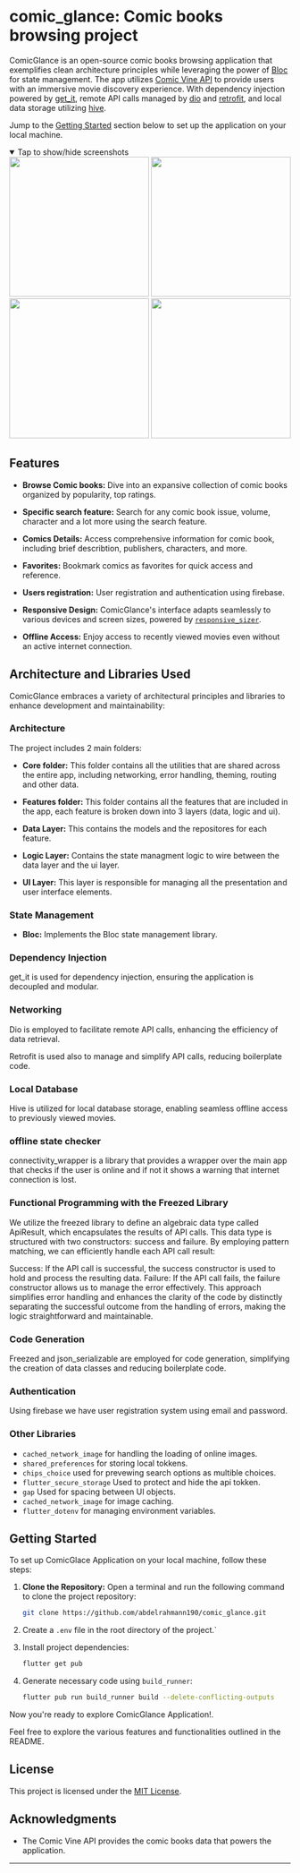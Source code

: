 # comic_glance: Comic books browsing project

ComicGlance is an open-source comic books browsing application that exemplifies clean architecture principles while leveraging the power of [Bloc](https://pub.dev/packages/flutter_bloc) for state management. The app utilizes [Comic Vine API](https://comicvine.gamespot.com/api/) to provide users with an immersive movie discovery experience. With dependency injection powered by [get_it](https://pub.dev/packages/get_it), remote API calls managed by [dio](https://pub.dev/packages/dio) and [retrofit](https://pub.dev/packages/retrofit), and local data storage utilizing [hive](https://pub.dev/packages/hive).

Jump to the [Getting Started](#getting-started) section below to set up the application on your local machine.

<details open>
<summary>Tap to show/hide screenshots</summary>

<div>
<img src="https://github.com/abdelrahmann190/comic_glance/raw/main/screenshots/1.jpg" width="250">
<img src="https://github.com/abdelrahmann190/comic_glance/raw/main/screenshots/2.jpg" width="250">
<img src="https://github.com/abdelrahmann190/comic_glance/raw/main/screenshots/3.jpg" width="250">
<img src="https://github.com/abdelrahmann190/comic_glance/raw/main/screenshots/4.jpg" width="250">
</div>
</details>

## Features

- **Browse Comic books:** Dive into an expansive collection of comic books organized by popularity, top ratings.

- **Specific search feature:** Search for any comic book issue, volume, character and a lot more using the search feature.

- **Comics Details:** Access comprehensive information for comic book, including brief describtion, publishers, characters, and more.

- **Favorites:** Bookmark comics as favorites for quick access and reference.

- **Users registration:** User registration and authentication using firebase.

- **Responsive Design:** ComicGlance's interface adapts seamlessly to various devices and screen sizes, powered by [`responsive_sizer`]('https://pub.dev/packages/responsive_sizer').

- **Offline Access:** Enjoy access to recently viewed movies even without an active internet connection.


## Architecture and Libraries Used

ComicGlance embraces a variety of architectural principles and libraries to enhance development and maintainability:

### Architecture

The project includes 2 main folders:

- **Core folder:** This folder contains all the utilities that are shared across the entire app, including networking, error handling, theming, routing and other data.

- **Features folder:** This folder contains all the features that are included in the app, each feature is broken down into 3 layers (data, logic and ui).

- **Data Layer:** This contains the models and the repositores for each feature.

- **Logic Layer:** Contains the state managment logic to wire between the data layer and the ui layer.

- **UI Layer:**  This layer is responsible for managing all the presentation and user interface elements.

### State Management

- **Bloc:** Implements the Bloc state management library.

### Dependency Injection

get_it is used for dependency injection, ensuring the application is decoupled and modular.

### Networking

Dio is employed to facilitate remote API calls, enhancing the efficiency of data retrieval.

Retrofit is used also to manage and simplify API calls, reducing boilerplate code.

### Local Database

Hive is utilized for local database storage, enabling seamless offline access to previously viewed movies.

### offline state checker

connectivity_wrapper is a library that provides a wrapper over the main app that checks if the user is online and if not it shows a warning that internet connection is lost.

### Functional Programming with the Freezed Library

We utilize the freezed library to define an algebraic data type called ApiResult, which encapsulates the results of API calls. This data type is structured with two constructors: success and failure. By employing pattern matching, we can efficiently handle each API call result:

Success: If the API call is successful, the success constructor is used to hold and process the resulting data.
Failure: If the API call fails, the failure constructor allows us to manage the error effectively.
This approach simplifies error handling and enhances the clarity of the code by distinctly separating the successful outcome from the handling of errors, making the logic straightforward and maintainable.

### Code Generation

Freezed and json_serializable are employed for code generation, simplifying the creation of data classes and reducing boilerplate code.

### Authentication

Using firebase we have user registration system using email and password.

### Other Libraries

- `cached_network_image` for handling the loading of online images.
- `shared_preferences` for storing local tokkens.
- `chips_choice` used for prevewing search options as multible choices.
- `flutter_secure_storage` Used to protect and hide the api tokken.
- `gap` Used for spacing between UI objects.
- `cached_network_image` for image caching.
- `flutter_dotenv` for managing environment variables.


## Getting Started
To set up ComicGlace Application on your local machine, follow these steps:

1. **Clone the Repository:** Open a terminal and run the following command to clone the project repository:

   ```bash
   git clone https://github.com/abdelrahmann190/comic_glance.git

2. Create a `.env` file in the root directory of the project.`

3. Install project dependencies:
   ```bash
   flutter get pub
   ```

4. Generate necessary code using `build_runner`:
   ```bash
   flutter pub run build_runner build --delete-conflicting-outputs
   ```

Now you're ready to explore ComicGlance Application!.

Feel free to explore the various features and functionalities outlined in the README.

## License

This project is licensed under the [MIT License](LICENSE).

## Acknowledgments

- The Comic Vine API provides the comic books data that powers the application.

---
